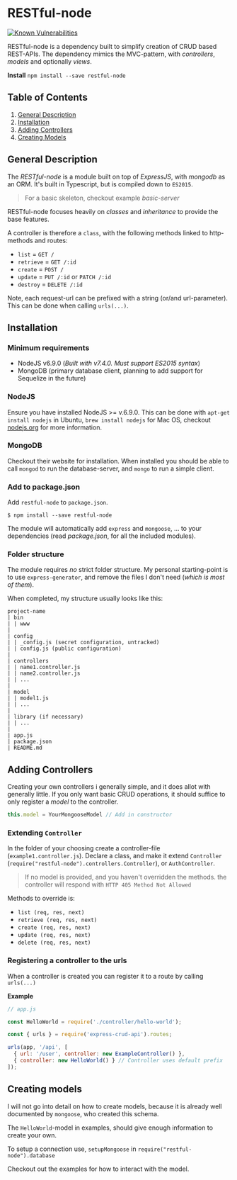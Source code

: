 RESTful-node
============
[![Known Vulnerabilities](https://snyk.io/test/github/fr3dric0/express-crud-api/badge.svg)](https://snyk.io/test/github/fr3dric0/express-crud-api)

RESTful-node is a dependency built to simplify
creation of CRUD based REST-APIs.
The dependency mimics the MVC-pattern,
with _controllers_, _models_ and optionally _views_.

**Install**
`npm install --save restful-node`

## Table of Contents

1. [General Description](#general-description)
2. [Installation](#installation)
3. [Adding Controllers](#adding-controllers)
4. [Creating Models](#creating-models)

## General Description
The _RESTful-node_ is a module built on top of _ExpressJS_,
with _mongodb_ as an ORM. It's built in Typescript,
but is compiled down to `ES2015`.

> For a basic skeleton, checkout example _basic-server_

RESTful-node focuses heavily on _classes_ and _inheritance_
to provide the base features.

A controller is therefore a `class`,
with the following methods linked to http-methods and routes:

- `list` = `GET /`
- `retrieve` = `GET /:id`
- `create` = `POST /`
- `update` = `PUT /:id` or `PATCH /:id`
- `destroy` = `DELETE /:id`

Note, each request-url can be prefixed with a string (or/and url-parameter).
This can be done when calling `urls(...)`.

## Installation

### Minimum requirements

- NodeJS v6.9.0 (_Built with v7.4.0. Must support ES2015 syntax_)
- MongoDB (primary database client, planning to add support for Sequelize in the future)

### NodeJS
Ensure you have installed NodeJS >= v.6.9.0.
This can be done with `apt-get install nodejs` in Ubuntu,
`brew install nodejs` for Mac OS,
checkout [nodejs.org](https://nodejs.org/en/) for more information.

### MongoDB
Checkout their website for installation.
When installed you should be able to call `mongod` to run the database-server,
and `mongo` to run a simple client.

### Add to package.json
Add `restful-node` to `package.json`.

```shell
$ npm install --save restful-node
```

The module will automatically add `express` and `mongoose`, ...
to your dependencies (read _package.json_, for all the included modules).

### Folder structure
The module requires _no_ strict folder structure.
My personal starting-point is to use `express-generator`,
and remove the files I don't need (_which is most of them_).

When completed, my structure usually looks like this:

```
project-name
| bin
| | www
|
| config
| | _config.js (secret configuration, untracked)
| | config.js (public configuration)
|
| controllers
| | name1.controller.js
| | name2.controller.js
| | ...
|
| model
| | model1.js
| | ...
|
| library (if necessary)
| | ...
|
| app.js
| package.json
| README.md
```

## Adding Controllers
Creating your own controllers i generally simple,
and it does allot with generally little.
If you only want basic CRUD operations,
it should suffice to only register a _model_ to the controller.

```js
this.model = YourMongooseModel // Add in constructor
```

### Extending `Controller`
In the folder of your choosing create a controller-file (`example1.controller.js`).
Declare a class,
and make it extend `Controller` (`require("restful-node").controllers.Controller`),
or `AuthController`.

> If no model is provided, and you haven't overridden the methods.
> the controller will respond with `HTTP 405 Method Not Allowed`

Methods to override is:

- `list (req, res, next)`
- `retrieve (req, res, next)`
- `create (req, res, next)`
- `update (req, res, next)`
- `delete (req, res, next)`




### Registering a controller to the urls
When a controller is created you can register it to a route
by calling `urls(...)`

**Example**
```js
// app.js

const HelloWorld = require('./controller/hello-world');

const { urls } = require('express-crud-api').routes;

urls(app, '/api', [
  { url: '/user', controller: new ExampleController() },
  { controller: new HelloWorld() } // Controller uses default prefix
]);
```

## Creating models
I will not go into detail on how to create models,
because it is already well documented by `mongoose`,
who created this schema.

The `HelloWorld`-model in examples,
should give enough information to create your own.

To setup a connection use, `setupMongoose` in `require("restful-node").database`

Checkout out the examples for how to interact with the model.


